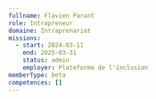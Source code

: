 ```yaml
---
fullname: Flavien Parant
role: Intrapreneur
domaine: Intraprenariat
missions:
  - start: 2024-03-11
    end: 2025-03-31
    status: admin
    employer: Plateforme de l'inclusion
memberType: beta
competences: []
---
```

